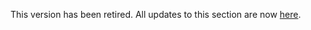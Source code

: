 This version has been retired. All updates to this section are now [here](https://github.com/investindex/Small).

&nbsp;

&nbsp;

&nbsp;
